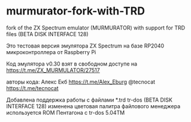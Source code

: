 # murmurator-fork-with-TRD
fork of the ZX Spectrum emulator (MURMURATOR) with support for TRD files (BETA DISK INTERFACE 128)

Это тестовая версия эмулятора ZX Spectrum на базе RP2040 микроконтроллера от Raspberry Pi

Код эмулятора v0.30 взят в свободном доступе на https://t.me/ZX_MURMULATOR/27517

авторы кода:
Алекс Екб https://t.me/Alex_Eburg
@tecnocat https://t.me/tecnocat


Добавлена поддержка работы с файлами *.trd  tr-dos (BETA DISK INTERFACE 128) 
изменена цветовая палитра файлового менеджера
используется ROM Пентагона с tr-dos 5.04TM 
